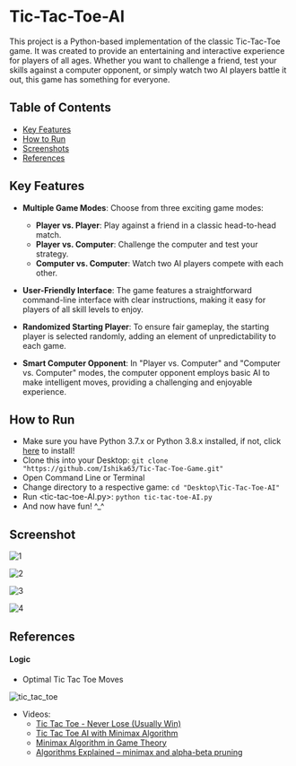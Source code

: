 # Tic-Tac-Toe-AI

This project is a Python-based implementation of the classic Tic-Tac-Toe game. It was created to provide an entertaining and interactive experience for players of all ages. Whether you want to challenge a friend, test your skills against a computer opponent, or simply watch two AI players battle it out, this game has something for everyone.

## Table of Contents

- [Key Features](#key-features)
- [How to Run](#how-to-run)
- [Screenshots](#screenshots)
- [References](#references)



## Key Features

- **Multiple Game Modes**: Choose from three exciting game modes:
  - **Player vs. Player**: Play against a friend in a classic head-to-head match.
  - **Player vs. Computer**: Challenge the computer and test your strategy.
  - **Computer vs. Computer**: Watch two AI players compete with each other.

- **User-Friendly Interface**: The game features a straightforward command-line interface with clear instructions, making it easy for players of all skill levels to enjoy.

- **Randomized Starting Player**: To ensure fair gameplay, the starting player is selected randomly, adding an element of unpredictability to each game.

- **Smart Computer Opponent**: In "Player vs. Computer" and "Computer vs. Computer" modes, the computer opponent employs basic AI to make intelligent moves, providing a challenging and enjoyable experience.


## How to Run

* Make sure you have Python 3.7.x or Python 3.8.x installed, if not, click [here](https://www.python.org/downloads/) to install!
* Clone this into your Desktop: `git clone "https://github.com/Ishika63/Tic-Tac-Toe-Game.git"`
* Open Command Line or Terminal
* Change directory to a respective game: `cd "Desktop\Tic-Tac-Toe-AI"`
* Run <tic-tac-toe-AI.py>: `python tic-tac-toe-AI.py`
* And now have fun! ^_^


## Screenshot

![1](https://github.com/Ishika63/Tic-Tac-Toe-Game/assets/80192358/9f1ba03f-2fa9-4160-a5a2-8e57537f2f4b)

![2](https://github.com/Ishika63/Tic-Tac-Toe-Game/assets/80192358/2c5f2488-120a-42eb-a0f9-eeb04d5408cb)

![3](https://github.com/Ishika63/Tic-Tac-Toe-Game/assets/80192358/e8c2e550-47f6-4f70-831c-d3968e5586a5)

![4](https://github.com/Ishika63/Tic-Tac-Toe-Game/assets/80192358/9df23a96-7810-4315-aa16-892f356c8e2a)



## References

#### Logic

- Optimal Tic Tac Toe Moves

![tic_tac_toe](https://user-images.githubusercontent.com/61280281/91558896-ba479700-e954-11ea-8415-3759e555ad23.png)

- Videos:
  - [Tic Tac Toe - Never Lose (Usually Win)](https://www.youtube.com/watch?v=5n2aQ3UQu9Y&feature=youtu.be)
  - [Tic Tac Toe AI with Minimax Algorithm](https://www.youtube.com/watch?v=trKjYdBASyQ&feature=youtu.be)
  - [Minimax Algorithm in Game Theory](https://www.geeksforgeeks.org/minimax-algorithm-in-game-theory-set-1-introduction/)
  - [Algorithms Explained – minimax and alpha-beta pruning](https://www.youtube.com/watch?v=l-hh51ncgDI)



